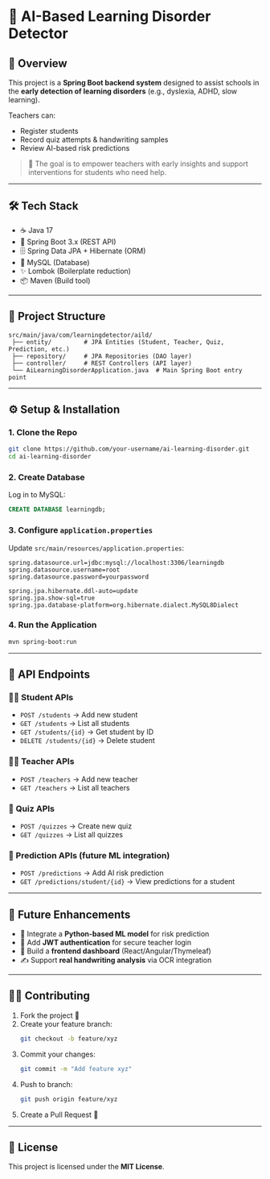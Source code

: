 # 🧬 AI-Based Learning Disorder Detector

## 📌 Overview
This project is a **Spring Boot backend system** designed to assist schools in the **early detection of learning disorders** (e.g., dyslexia, ADHD, slow learning).  

Teachers can:  
- Register students  
- Record quiz attempts & handwriting samples  
- Review AI-based risk predictions  

> 🎯 The goal is to empower teachers with early insights and support interventions for students who need help.

---

## 🛠️ Tech Stack
- ☕ Java 17  
- 🚀 Spring Boot 3.x (REST API)  
- 🗄️ Spring Data JPA + Hibernate (ORM)  
- 🐬 MySQL (Database)  
- ✨ Lombok (Boilerplate reduction)  
- 📦 Maven (Build tool)  

---

## 📂 Project Structure
```
src/main/java/com/learningdetector/aild/
 ├── entity/         # JPA Entities (Student, Teacher, Quiz, Prediction, etc.)
 ├── repository/     # JPA Repositories (DAO layer)
 ├── controller/     # REST Controllers (API layer)
 └── AiLearningDisorderApplication.java  # Main Spring Boot entry point
```

---

## ⚙️ Setup & Installation

### 1. Clone the Repo
```bash
git clone https://github.com/your-username/ai-learning-disorder.git
cd ai-learning-disorder
```

### 2. Create Database
Log in to MySQL:
```sql
CREATE DATABASE learningdb;
```

### 3. Configure `application.properties`
Update `src/main/resources/application.properties`:
```properties
spring.datasource.url=jdbc:mysql://localhost:3306/learningdb
spring.datasource.username=root
spring.datasource.password=yourpassword

spring.jpa.hibernate.ddl-auto=update
spring.jpa.show-sql=true
spring.jpa.database-platform=org.hibernate.dialect.MySQL8Dialect
```

### 4. Run the Application
```bash
mvn spring-boot:run
```

---

## 📡 API Endpoints

### 👩‍🎓 Student APIs
- `POST /students` → Add new student  
- `GET /students` → List all students  
- `GET /students/{id}` → Get student by ID  
- `DELETE /students/{id}` → Delete student  

### 👨‍🏫 Teacher APIs
- `POST /teachers` → Add new teacher  
- `GET /teachers` → List all teachers  

### 📝 Quiz APIs
- `POST /quizzes` → Create new quiz  
- `GET /quizzes` → List all quizzes  

### 🔮 Prediction APIs (future ML integration)
- `POST /predictions` → Add AI risk prediction  
- `GET /predictions/student/{id}` → View predictions for a student  

---

## 🚀 Future Enhancements
- 🤖 Integrate a **Python-based ML model** for risk prediction  
- 🔐 Add **JWT authentication** for secure teacher login  
- 🎨 Build a **frontend dashboard** (React/Angular/Thymeleaf)  
- ✍️ Support **real handwriting analysis** via OCR integration  

---

## 🧑‍💻 Contributing
1. Fork the project 🍴  
2. Create your feature branch:  
   ```bash
   git checkout -b feature/xyz
   ```
3. Commit your changes:  
   ```bash
   git commit -m "Add feature xyz"
   ```
4. Push to branch:  
   ```bash
   git push origin feature/xyz
   ```
5. Create a Pull Request 🚀  

---

## 📜 License
This project is licensed under the **MIT License**.  
